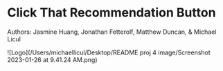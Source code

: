 # Click That Recommendation Button 

Authors: Jasmine Huang, Jonathan Fetterolf, Matthew Duncan, & Michael Licul

![Logo](/Users/michaellicul/Desktop/README proj 4 image/Screenshot 2023-01-26 at 9.41.24 AM.png)
